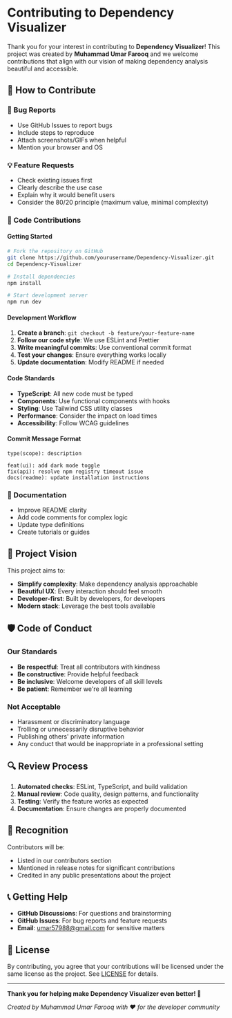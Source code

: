 # Contributing to Dependency Visualizer

Thank you for your interest in contributing to **Dependency Visualizer**! This project was created by **Muhammad Umar Farooq** and we welcome contributions that align with our vision of making dependency analysis beautiful and accessible.

## 🚀 How to Contribute

### 🐛 Bug Reports
- Use GitHub Issues to report bugs
- Include steps to reproduce
- Attach screenshots/GIFs when helpful
- Mention your browser and OS

### 💡 Feature Requests
- Check existing issues first
- Clearly describe the use case
- Explain why it would benefit users
- Consider the 80/20 principle (maximum value, minimal complexity)

### 🔧 Code Contributions

#### Getting Started
```bash
# Fork the repository on GitHub
git clone https://github.com/yourusername/Dependency-Visualizer.git
cd Dependency-Visualizer

# Install dependencies
npm install

# Start development server
npm run dev
```

#### Development Workflow
1. **Create a branch**: `git checkout -b feature/your-feature-name`
2. **Follow our code style**: We use ESLint and Prettier
3. **Write meaningful commits**: Use conventional commit format
4. **Test your changes**: Ensure everything works locally
5. **Update documentation**: Modify README if needed

#### Code Standards
- **TypeScript**: All new code must be typed
- **Components**: Use functional components with hooks
- **Styling**: Use Tailwind CSS utility classes
- **Performance**: Consider the impact on load times
- **Accessibility**: Follow WCAG guidelines

#### Commit Message Format
```
type(scope): description

feat(ui): add dark mode toggle
fix(api): resolve npm registry timeout issue
docs(readme): update installation instructions
```

### 📝 Documentation
- Improve README clarity
- Add code comments for complex logic
- Update type definitions
- Create tutorials or guides

## 🎯 Project Vision

This project aims to:
- **Simplify complexity**: Make dependency analysis approachable
- **Beautiful UX**: Every interaction should feel smooth
- **Developer-first**: Built by developers, for developers
- **Modern stack**: Leverage the best tools available

## 🛡️ Code of Conduct

### Our Standards
- **Be respectful**: Treat all contributors with kindness
- **Be constructive**: Provide helpful feedback
- **Be inclusive**: Welcome developers of all skill levels
- **Be patient**: Remember we're all learning

### Not Acceptable
- Harassment or discriminatory language
- Trolling or unnecessarily disruptive behavior
- Publishing others' private information
- Any conduct that would be inappropriate in a professional setting

## 🔍 Review Process

1. **Automated checks**: ESLint, TypeScript, and build validation
2. **Manual review**: Code quality, design patterns, and functionality
3. **Testing**: Verify the feature works as expected
4. **Documentation**: Ensure changes are properly documented

## 🎁 Recognition

Contributors will be:
- Listed in our contributors section
- Mentioned in release notes for significant contributions
- Credited in any public presentations about the project

## 📞 Getting Help

- **GitHub Discussions**: For questions and brainstorming
- **GitHub Issues**: For bug reports and feature requests
- **Email**: umar57988@gmail.com for sensitive matters

## 📜 License

By contributing, you agree that your contributions will be licensed under the same license as the project. See [LICENSE](./LICENSE) for details.

---

**Thank you for helping make Dependency Visualizer even better! 🚀**

*Created by Muhammad Umar Farooq with ❤️ for the developer community* 